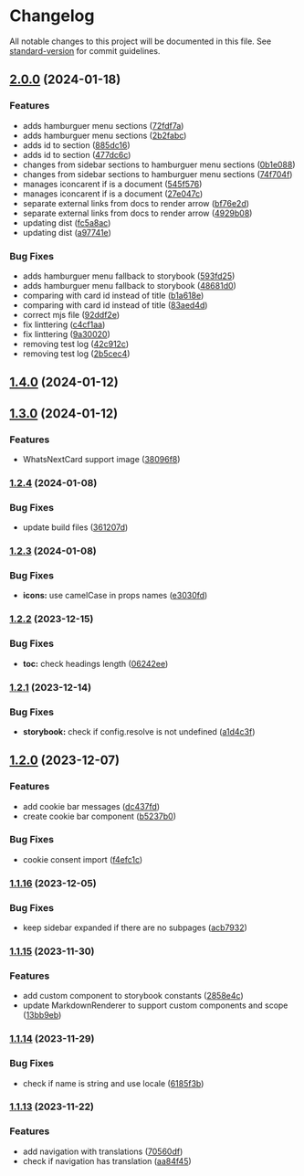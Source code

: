# Changelog

All notable changes to this project will be documented in this file. See [standard-version](https://github.com/conventional-changelog/standard-version) for commit guidelines.

## [2.0.0](https://github.com/vtexdocs/components/compare/v1.4.0...v2.0.0) (2024-01-18)


### Features

* adds hamburguer menu sections ([72fdf7a](https://github.com/vtexdocs/components/commit/72fdf7a34f4ce109e73f286c42bfa22cad23479c))
* adds hamburguer menu sections ([2b2fabc](https://github.com/vtexdocs/components/commit/2b2fabce39f7216efc4b23f40e88943d994df8f5))
* adds id to section ([885dc16](https://github.com/vtexdocs/components/commit/885dc1683120e16d7572e3fd3f6e7912fc07ddeb))
* adds id to section ([477dc6c](https://github.com/vtexdocs/components/commit/477dc6cfcf06860a2cb9349cdb775f34c1ae962d))
* changes from sidebar sections to hamburguer menu sections ([0b1e088](https://github.com/vtexdocs/components/commit/0b1e088190721a76bf4857aacadbe32269b95a2d))
* changes from sidebar sections to hamburguer menu sections ([74f704f](https://github.com/vtexdocs/components/commit/74f704fa7dd8e5aef23d40e77194a5b7920e8c09))
* manages iconcarent if is a document ([545f576](https://github.com/vtexdocs/components/commit/545f576bf4c4c40772dc18c00a2b9b153f381882))
* manages iconcarent if is a document ([27e047c](https://github.com/vtexdocs/components/commit/27e047c775805845cdf34a151aad2f0beb9246e6))
* separate external links from docs to render arrow ([bf76e2d](https://github.com/vtexdocs/components/commit/bf76e2d7ddb16e03be869924f322fff4f765f881))
* separate external links from docs to render arrow ([4929b08](https://github.com/vtexdocs/components/commit/4929b0857cf3d8363fd83c3a4df968700152eb44))
* updating dist ([fc5a8ac](https://github.com/vtexdocs/components/commit/fc5a8acf9e98c8e58fe7b08eca1edb3de9c4c879))
* updating dist ([a97741e](https://github.com/vtexdocs/components/commit/a97741ed8f7198612bf70daae0436435fa02c6d3))


### Bug Fixes

* adds hamburguer menu fallback to storybook ([593fd25](https://github.com/vtexdocs/components/commit/593fd25faebad61d912d07d797fb7bb399a2b203))
* adds hamburguer menu fallback to storybook ([48681d0](https://github.com/vtexdocs/components/commit/48681d0aa18a666cbee140ff02f497d050a3881a))
* comparing with card id instead of title ([b1a618e](https://github.com/vtexdocs/components/commit/b1a618e206870c09f1e8f947e9cade4202421196))
* comparing with card id instead of title ([83aed4d](https://github.com/vtexdocs/components/commit/83aed4d88bc3f236d0526b6bbab33215ac25fbbc))
* correct mjs file ([92ddf2e](https://github.com/vtexdocs/components/commit/92ddf2ef11128b4fb339d8e6dcd2a37a1b41c61a))
* fix linttering ([c4cf1aa](https://github.com/vtexdocs/components/commit/c4cf1aae7fd609c526dd5ba50e19b93fa80bd7f4))
* fix linttering ([9a30020](https://github.com/vtexdocs/components/commit/9a30020ad1e01d41f9307978cb82f1d6bf02d0ce))
* removing test log ([42c912c](https://github.com/vtexdocs/components/commit/42c912cc1c0f8bb7266278af47d03db3bd2d0da1))
* removing test log ([2b5cec4](https://github.com/vtexdocs/components/commit/2b5cec4586d48b14c01e22fa443b2498ba0b1310))

## [1.4.0](https://github.com/vtexdocs/components/compare/v1.3.0...v1.4.0) (2024-01-12)

## [1.3.0](https://github.com/vtexdocs/components/compare/v1.2.4...v1.3.0) (2024-01-12)


### Features

* WhatsNextCard support image ([38096f8](https://github.com/vtexdocs/components/commit/38096f8eed8f232cea43f2f23ad01fc420511f3f))

### [1.2.4](https://github.com/vtexdocs/components/compare/v1.2.3...v1.2.4) (2024-01-08)


### Bug Fixes

* update build files ([361207d](https://github.com/vtexdocs/components/commit/361207d681d44c25d18a37da522c5e7c50c8d71d))

### [1.2.3](https://github.com/vtexdocs/components/compare/v1.2.2...v1.2.3) (2024-01-08)


### Bug Fixes

* **icons:** use camelCase in props names ([e3030fd](https://github.com/vtexdocs/components/commit/e3030fdde8ff4d15732663d9781ffe774154eed2))

### [1.2.2](https://github.com/vtexdocs/components/compare/v1.2.1...v1.2.2) (2023-12-15)


### Bug Fixes

* **toc:** check headings length ([06242ee](https://github.com/vtexdocs/components/commit/06242ee37df1d8d02b3fa723c1128ec4b12b6aa3))

### [1.2.1](https://github.com/vtexdocs/components/compare/v1.2.0...v1.2.1) (2023-12-14)


### Bug Fixes

* **storybook:** check if config.resolve is not undefined ([a1d4c3f](https://github.com/vtexdocs/components/commit/a1d4c3fd7fc77eac78879f2fce95a35c44bb14fb))

## [1.2.0](https://github.com/vtexdocs/components/compare/v1.1.16...v1.2.0) (2023-12-07)


### Features

* add cookie bar messages ([dc437fd](https://github.com/vtexdocs/components/commit/dc437fd7a5f53d2d84f790a381001bcd6368ee95))
* create cookie bar component ([b5237b0](https://github.com/vtexdocs/components/commit/b5237b09e219efaf5963aa300e40d27c6f28a271))


### Bug Fixes

* cookie consent import ([f4efc1c](https://github.com/vtexdocs/components/commit/f4efc1c5ab2971a44f9784925a24b70e280a4e14))

### [1.1.16](https://github.com/vtexdocs/components/compare/v1.1.15...v1.1.16) (2023-12-05)


### Bug Fixes

* keep sidebar expanded if there are no subpages ([acb7932](https://github.com/vtexdocs/components/commit/acb7932ae5dbfe754932a56a2090eaa9f11bd865))

### [1.1.15](https://github.com/vtexdocs/components/compare/v1.1.14...v1.1.15) (2023-11-30)


### Features

* add custom component to storybook constants ([2858e4c](https://github.com/vtexdocs/components/commit/2858e4c38fa3ba6a3a6c8563090b7744d1535c22))
* update MarkdownRenderer to support custom components and scope ([13bb9eb](https://github.com/vtexdocs/components/commit/13bb9eb5d48078342b1f0c4e5845f2c8859f3385))

### [1.1.14](https://github.com/vtexdocs/components/compare/v1.1.13...v1.1.14) (2023-11-29)


### Bug Fixes

* check if name is string and use locale ([6185f3b](https://github.com/vtexdocs/components/commit/6185f3b4b8caa015f528904cb5212a00472423d9))

### [1.1.13](https://github.com/vtexdocs/components/compare/v1.1.12...v1.1.13) (2023-11-22)


### Features

* add navigation with translations ([70560df](https://github.com/vtexdocs/components/commit/70560dfbf2ee9bf24d76bbe5a725c9ade67b62b7))
* check if navigation has translation ([aa84f45](https://github.com/vtexdocs/components/commit/aa84f45f70053ac3c7481309feb8d54a5c9c08c6))
